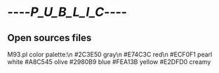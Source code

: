 # ----_P_U_B_L_I_C_----
 Open sources files
-----------------------------------------------

M93.pl color palette:\n
#2C3E50 gray\n
#E74C3C red\n
#ECF0F1 pearl white
#A8C545 olive
#2980B9 blue
#FEA13B yellow
#E2DFD0 creamy
